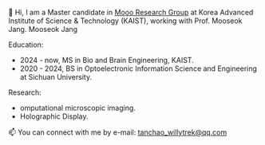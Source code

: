 👋 Hi, I am a Master candidate in [Mooo Research Group](https://mooolab.kaist.ac.kr/index.html) at Korea Advanced Institute of Science & Technology (KAIST), working with Prof. Mooseok Jang.
Mooseok Jang  

Education:  
- 2024 - now, MS in Bio and Brain Engineering, KAIST.   
- 2020 - 2024, BS in Optoelectronic Information Science and Engineering at Sichuan University.

Research:

- omputational microscopic imaging. 
- Holographic Display.

📫 You can connect with me by e-mail: tanchao_willytrek@qq.com